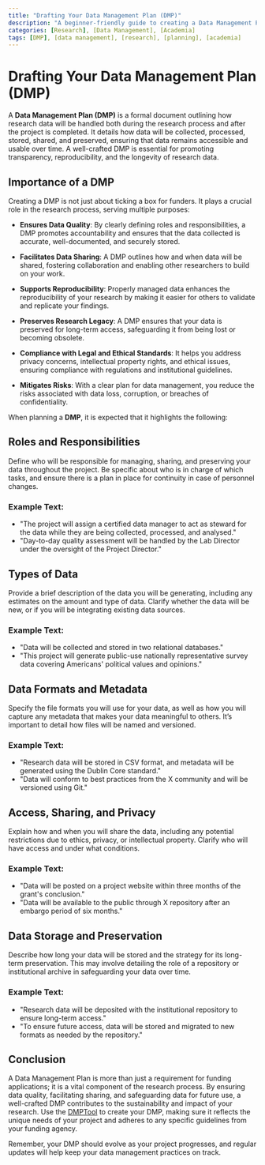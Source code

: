 ```yaml
---
title: "Drafting Your Data Management Plan (DMP)"
description: "A beginner-friendly guide to creating a Data Management Plan (DMP) for research projects, complete with key elements, examples, and a discussion of its importance."
categories: [Research], [Data Management], [Academia]
tags: [DMP], [data management], [research], [planning], [academia]
---
```


# Drafting Your Data Management Plan (DMP)

A **Data Management Plan (DMP)** is a formal document outlining how research data will be handled both during the research process and after the project is completed. It details how data will be collected, processed, stored, shared, and preserved, ensuring that data remains accessible and usable over time. A well-crafted DMP is essential for promoting transparency, reproducibility, and the longevity of research data.

## Importance of a DMP

Creating a DMP is not just about ticking a box for funders. It plays a crucial role in the research process, serving multiple purposes:

- **Ensures Data Quality**: By clearly defining roles and responsibilities, a DMP promotes accountability and ensures that the data collected is accurate, well-documented, and securely stored.
  
- **Facilitates Data Sharing**: A DMP outlines how and when data will be shared, fostering collaboration and enabling other researchers to build on your work.

- **Supports Reproducibility**: Properly managed data enhances the reproducibility of your research by making it easier for others to validate and replicate your findings.

- **Preserves Research Legacy**: A DMP ensures that your data is preserved for long-term access, safeguarding it from being lost or becoming obsolete.

- **Compliance with Legal and Ethical Standards**: It helps you address privacy concerns, intellectual property rights, and ethical issues, ensuring compliance with regulations and institutional guidelines.

- **Mitigates Risks**: With a clear plan for data management, you reduce the risks associated with data loss, corruption, or breaches of confidentiality.

When planning a **DMP**, it is expected that it highlights the following:

## Roles and Responsibilities

Define who will be responsible for managing, sharing, and preserving your data throughout the project. Be specific about who is in charge of which tasks, and ensure there is a plan in place for continuity in case of personnel changes.

### Example Text:
- "The project will assign a certified data manager to act as steward for the data while they are being collected, processed, and analysed."
- "Day-to-day quality assessment will be handled by the Lab Director under the oversight of the Project Director."

## Types of Data

Provide a brief description of the data you will be generating, including any estimates on the amount and type of data. Clarify whether the data will be new, or if you will be integrating existing data sources.

### Example Text:
- "Data will be collected and stored in two relational databases."
- "This project will generate public-use nationally representative survey data covering Americans' political values and opinions."

## Data Formats and Metadata

Specify the file formats you will use for your data, as well as how you will capture any metadata that makes your data meaningful to others. It’s important to detail how files will be named and versioned.

### Example Text:
- "Research data will be stored in CSV format, and metadata will be generated using the Dublin Core standard."
- "Data will conform to best practices from the X community and will be versioned using Git."

## Access, Sharing, and Privacy

Explain how and when you will share the data, including any potential restrictions due to ethics, privacy, or intellectual property. Clarify who will have access and under what conditions.

### Example Text:
- "Data will be posted on a project website within three months of the grant's conclusion."
- "Data will be available to the public through X repository after an embargo period of six months."

## Data Storage and Preservation

Describe how long your data will be stored and the strategy for its long-term preservation. This may involve detailing the role of a repository or institutional archive in safeguarding your data over time.

### Example Text:
- "Research data will be deposited with the institutional repository to ensure long-term access."
- "To ensure future access, data will be stored and migrated to new formats as needed by the repository."

## Conclusion

A Data Management Plan is more than just a requirement for funding applications; it is a vital component of the research process. By ensuring data quality, facilitating sharing, and safeguarding data for future use, a well-crafted DMP contributes to the sustainability and impact of your research. Use the [DMPTool](https://dmptool.org/) to create your DMP, making sure it reflects the unique needs of your project and adheres to any specific guidelines from your funding agency.

Remember, your DMP should evolve as your project progresses, and regular updates will help keep your data management practices on track.
